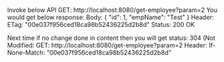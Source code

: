 Invoke below API
GET: http://localhost:8080/get-employee?param=2
You would get below response:
Body:
{
"id": 1,
"empName": "Test"
}
Header:
ETag: "00e037f956ced18ca98b52436225d2b8d"
Status: 200 OK

Next time if no change done in content then you will get status: 304 (Not Modified:
GET: http://localhost:8080/get-employee?param=2
Header:
If-None-Match: "00e037f956ced18ca98b52436225d2b8d"